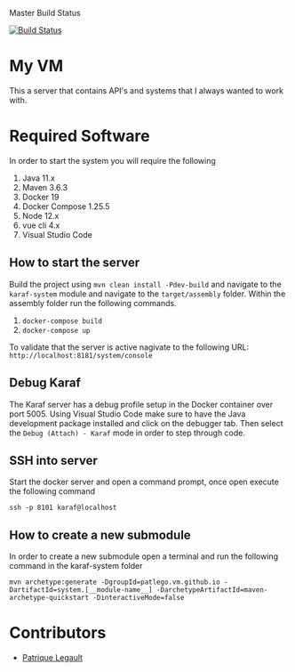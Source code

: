 Master Build Status 

[![Build Status](https://travis-ci.com/pat-lego/pat-lego.vm.github.io.svg?branch=master)](https://travis-ci.com/pat-lego/pat-lego.vm.github.io)

# My VM

This a server that contains API's and systems that I always wanted to work with.

# Required Software

In order to start the system you will require the following

1. Java 11.x 
2. Maven 3.6.3
3. Docker 19
4. Docker Compose 1.25.5
5. Node 12.x
6. vue cli 4.x
7. Visual Studio Code

## How to start the server

Build the project using `mvn clean install -Pdev-build` and navigate to the `karaf-system` module and navigate to the `target/assembly` folder. Within the assembly folder run the following commands.

1. `docker-compose build`
2. `docker-compose up`

To validate that the server is active nagivate to the following URL: `http://localhost:8181/system/console`

## Debug Karaf

The Karaf server has a debug profile setup in the Docker container over port 5005. Using Visual Studio Code make sure to have the Java development package installed and click on the debugger tab. Then select the `Debug (Attach) - Karaf` mode in order to step through code.

## SSH into server

Start the docker server and open a command prompt, once open execute the following command 

```
ssh -p 8101 karaf@localhost
```

## How to create a new submodule

In order to create a new submodule open a terminal and run the following command in the karaf-system folder 

```
mvn archetype:generate -DgroupId=patlego.vm.github.io -DartifactId=system.[__module-name__] -DarchetypeArtifactId=maven-archetype-quickstart -DinteractiveMode=false
```

# Contributors
- [Patrique Legault](https://github.com/patlego)